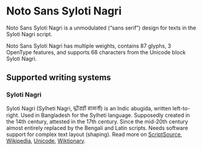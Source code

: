 
# Noto Sans Syloti Nagri

Noto Sans Syloti Nagri is a unmodulated (“sans serif”) design for texts in the Syloti Nagri script. 

Noto Sans Syloti Nagri has multiple weights, contains 87 glyphs, 3 OpenType features, and supports 68 characters from the Unicode block Syloti Nagri.


## Supported writing systems


### Syloti Nagri

Syloti Nagri (Sylheti Nagri, ꠍꠤꠟꠐꠤ ꠘꠣꠉꠞꠤ) is an Indic abugida, written left-to-right. Used in Bangladesh for the Sylheti language. Supposedly created in the 14th century, attested in the 17th century. Since the mid-20th century almost entirely replaced by the Bengali and Latin scripts. Needs software support for complex text layout (shaping). Read more on [ScriptSource](https://scriptsource.org/scr/Sylo), [Wikipedia](https://en.wikipedia.org/wiki/ISO_15924:Sylo), [Unicode](https://www.unicode.org/versions/Unicode13.0.0/ch15.pdf#G59104), [Wiktionary](https://en.wiktionary.org/wiki/Category:Syloti_Nagri_script).

